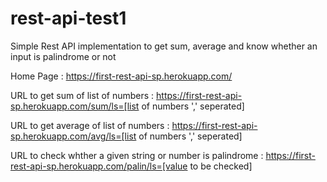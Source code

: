 # rest-api-test1
Simple Rest API implementation to get sum, average and know whether an input is palindrome or not


Home Page : https://first-rest-api-sp.herokuapp.com/

URL to get sum of list of numbers : https://first-rest-api-sp.herokuapp.com/sum/ls=[list of numbers ',' seperated]

URL to get average of list of numbers : https://first-rest-api-sp.herokuapp.com/avg/ls=[list of numbers ',' seperated]

URL to check whther a given string or number is palindrome : https://first-rest-api-sp.herokuapp.com/palin/ls=[value to be checked]

